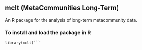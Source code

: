 ## mclt (MetaCommunities Long-Term)
An R package for the analysis of long-term metacommunity data. 

### To install and load the package in R
```devtools::install_github('sokole/ltermetacommunities/mclt')
library(mclt)```